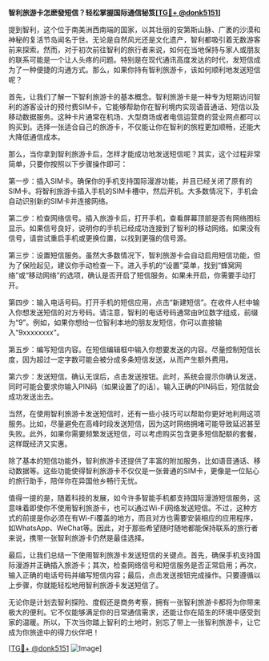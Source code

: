 **智利旅游卡怎麽發短信？轻松掌握国际通信秘笈[[TG💪+ @donk5151](https://t.me/s/donk5151)]**

提到智利，这个位于南美洲西南端的国家，以其壮丽的安第斯山脉、广袤的沙漠和神秘的复活节岛闻名于世。无论是自然风光还是文化遗产，智利都吸引着无数游客前来探索。然而，对于初次前往智利的旅行者来说，如何在当地保持与家人或朋友的联系可能是一个让人头疼的问题。特别是在现代通讯高度发达的时代，发短信成为了一种便捷的沟通方式。那么，如果你持有智利旅游卡，该如何顺利地发送短信呢？

首先，让我们了解一下智利旅游卡的基本概念。智利旅游卡是一种专为短期访问智利的游客设计的预付费SIM卡，它能够帮助你在智利境内实现语音通话、短信以及移动数据服务。这种卡片通常在机场、大型商场或者电信运营商的营业网点都可以购买到。选择一张适合自己的旅游卡，不仅能让你在智利的旅程更加顺畅，还能大大降低通信成本。

那么，当你拿到智利旅游卡后，怎样才能成功地发送短信呢？其实，这个过程非常简单，只要你按照以下步骤操作即可：

第一步：插入SIM卡。确保你的手机支持国际漫游功能，并且已经关闭了原有的SIM卡。将智利旅游卡插入手机的SIM卡槽中，然后开机。大多数情况下，手机会自动识别新的SIM卡并连接网络。

第二步：检查网络信号。插入旅游卡后，打开手机，查看屏幕顶部是否有网络图标显示。如果信号良好，说明你的手机已经成功连接到了智利的移动网络。如果没有信号，请尝试重启手机或更换位置，以找到更强的信号源。

第三步：设置短信服务。虽然大多数情况下，智利旅游卡会自动启用短信功能，但为了保险起见，建议你手动检查一下。进入手机的“设置”菜单，找到“蜂窝网络”或“移动网络”的选项，确认是否开启了短信服务。如果未开启，你需要手动打开。

第四步：输入电话号码。打开手机的短信应用，点击“新建短信”。在收件人栏中输入你想发送短信的对方号码。请注意，智利的电话号码通常由9位数字组成，前缀为“9”。例如，如果你想给一位智利本地的朋友发短信，你可以直接输入“9xxxxxxxx”。

第五步：编写短信内容。在短信编辑框中输入你想要发送的内容。尽量控制短信长度，因为超过一定字数可能会被分成多条短信发送，从而产生额外费用。

第六步：发送短信。确认无误后，点击发送按钮。此时，系统会提示你确认发送，同时可能会要求你输入PIN码（如果设置了的话）。输入正确的PIN码后，短信就会成功发送出去。

当然，在使用智利旅游卡发送短信时，还有一些小技巧可以帮助你更好地利用这项服务。比如，尽量避免在高峰时段发送短信，因为这时网络拥堵可能导致延迟甚至失败。此外，如果你需要频繁发送短信，可以考虑购买包含更多短信配额的套餐，这样既经济又实惠。

除了基本的短信功能外，智利旅游卡还提供了丰富的附加服务，比如语音通话、移动数据等。这些功能使得智利旅游卡不仅仅是一张普通的SIM卡，更像是一位贴心的旅行助手，陪伴你在异国他乡畅行无忧。

值得一提的是，随着科技的发展，如今许多智能手机都支持国际漫游短信服务，这意味着即使你不使用智利旅游卡，也可以通过Wi-Fi网络发送短信。不过，这种方式的前提是你必须在有Wi-Fi覆盖的地方，而且对方也需要安装相应的应用程序，如WhatsApp、WeChat等。因此，对于那些希望随时随地都能保持联系的旅行者来说，携带一张智利旅游卡仍然是最佳选择。

最后，让我们总结一下使用智利旅游卡发送短信的关键点。首先，确保手机支持国际漫游并正确插入旅游卡；其次，检查网络信号和短信服务是否正常启用；再次，输入正确的电话号码并编写短信内容；最后，点击发送按钮完成操作。只要遵循以上步骤，你就能轻松地用智利旅游卡发送短信了。

无论你是计划去智利探险、度假还是商务考察，拥有一张智利旅游卡都将为你带来极大的便利。它不仅能够满足你的日常通信需求，还能让你在陌生的环境中感受到家的温暖。所以，下次当你踏上智利的土地时，别忘了带上一张智利旅游卡，让它成为你旅途中的得力伙伴吧！

[[TG💪+ @donk5151](https://t.me/s/donk5151) ![Image](https://i.postimg.cc/rwNCRYN7/Snipaste-2025-04-30-17-27-05.png)]